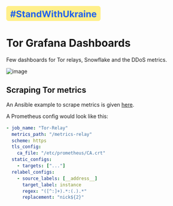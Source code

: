 [![StandWithUkraine](https://raw.githubusercontent.com/vshymanskyy/StandWithUkraine/main/badges/StandWithUkraine.svg)](https://github.com/vshymanskyy/StandWithUkraine/blob/main/docs/README.md)

# Tor Grafana Dashboards

Few dashboards for Tor relays, Snowflake and the DDoS metrics.

![image](./tor-ddos-dashboard.jpg)

## Scraping Tor metrics

An Ansible example to scrape metrics is given [here](https://github.com/toralf/tor-relays/?tab=readme-ov-file#metrics).

A Prometheus config would look like this:

```yaml
- job_name: "Tor-Relay"
  metrics_path: "/metrics-relay"
  scheme: https
  tls_config:
    ca_file: "/etc/prometheus/CA.crt"
  static_configs:
    - targets: ["..."]
  relabel_configs:
    - source_labels: [__address__]
      target_label: instance
      regex: "([^:]+).*:(.).*"
      replacement: "nick${2}"
```
